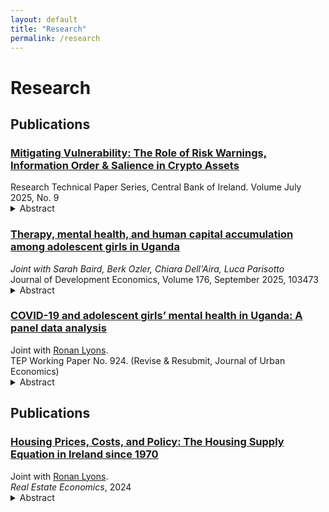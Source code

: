 ```yaml
---
layout: default
title: "Research"
permalink: /research
---
```


# Research

## Publications

<div class="pub-list">


<div class="pub-item">
  <h3 class="pub-title">
    <a href="https://www.centralbank.ie/docs/default-source/publications/research-technical-papers/mitigating-vulnerability-role-of-risk-warnings-information-order-salience-in-crypto-assets.pdf?sfvrsn=f70e691a_9" target="_blank" rel="noopener">
      Mitigating Vulnerability: The Role of Risk Warnings, Information Order & Salience in Crypto Assets
    </a>
  </h3>
  <div class="pub-meta">
    Research Technical Paper Series, Central Bank of Ireland. Volume July 2025, No. 9
  </div>
  <details class="abstract">
    <summary>Abstract</summary>
    <p>
      The growing popularity of crypto assets has driven increased engagement, often
fuelled by promotional content that highlights past returns while downplaying risks.
This paper evaluates the effectiveness of behaviourally informed risk warnings in
such a setting. Using an online randomized controlled trial, participants viewed simulated investment promotions for two financial products: stocks and crypto assets.
Treatments combined behaviorally informed risk warnings with past return information, the same information but with returns shown before warnings, or risk warnings
paired with price volatility cues. The first treatment significantly improved risk comprehension and perception by 5% and 4%. These effects are further magnified by
the order in which information is presented and by increasing the salience of risk
information. Showing risk warnings after potential returns increases risk comprehension by 12% and risk perception by 6%, suggesting evidence in favor of recency
bias. Similarly, showing risk warnings and price volatility cues improves risk comprehension by 10% and risk perception by 7%, reflecting the effect of heightened risk
salience. These effects are driven by at-risk investors, defined as individuals who
follow crypto market updates on social media but have not yet invested in crypto
assets. In line with prior evidence, we find no effect among those who have previously invested in crypto assets, likely because their decisions are shaped more by
past investment outcomes than by ex-ante warnings.

    </p>
  </details>
</div>


<div class="pub-item">
  <h3 class="pub-title">
    <a href="https://www.sciencedirect.com/science/article/abs/pii/S0304387825000240" rel="noopener">
      Therapy, mental health, and human capital accumulation among adolescent girls in Uganda
    </a>
  </h3>
  <div class="pub-meta">
    <em>Joint with Sarah Baird, Berk Ozler, Chiara Dell'Aira, Luca Parisotto </em></a><br>
    Journal of Development Economics, Volume 176, September 2025, 103473
  </div>
  <details class="abstract">
    <summary>Abstract</summary>
    <p>
      Using a cluster-randomized controlled trial, this study evaluates the impact of group-based interpersonal therapy (IPT-G) on mental health and human capital accumulation among adolescent girls in Uganda who were at risk of moderate to severe depression at baseline. The study was designed to test whether lay provider-led IPT-G for adolescents could be effectively implemented using modest resources in a low-income country. It also tested whether a lump-sum cash transfer offered at the end of therapy provided any additional benefit. The therapy intervention alone increased the share of individuals with no depression by 5.4 percentage points (from 18.4% in the control group) 12 months after therapy, but these effects dissipated by the 30-month follow-up. Similarly, small positive effects on human capital accumulation at 12 months were not sustained at 30 months. Surprisingly, the marginal effect of offering cash transfers to IPT-G beneficiaries was large and negative on their mental health, persisting two years after baseline. The paper provides suggestive evidence that the adolescents were frustrated by their inability to use the cash towards their own goals because of the need to divert funds towards the essential needs of their families during the COVID-19 pandemic.
    </p>
  </details>
</div>










<div class="pub-item">
  <h3 class="pub-title">
    <a href="https://online.ucpress.edu/agh/article/2/1/1798880/196895" target="_blank" rel="noopener">
      COVID-19 and adolescent girls’ mental health in Uganda: A panel data analysis
    </a>
  </h3>
  <div class="pub-meta">
    Joint with <a href="https://www.ronanlyons.com" target="_blank" rel="noopener">Ronan Lyons</a>.<br>
    TEP Working Paper No. 924. (Revise & Resubmit, Journal of Urban Economics)
  </div>
  <details class="abstract">
    <summary>Abstract</summary>
    <p>
      Short abstract text here.
    </p>
  </details>
</div>

</div>

## Publications

<div class="pub-list">

<div class="pub-item">
  <h3 class="pub-title">
    <a href="https://example.com/real-estate-econ-2024.pdf" target="_blank" rel="noopener">
      Housing Prices, Costs, and Policy: The Housing Supply Equation in Ireland since 1970
    </a>
  </h3>
  <div class="pub-meta">
    Joint with <a href="https://www.ronanlyons.com" target="_blank" rel="noopener">Ronan Lyons</a>.<br>
    <em>Real Estate Economics</em>, 2024
  </div>
  <details class="abstract">
    <summary>Abstract</summary>
    <p>
      One–two paragraph abstract goes here.
    </p>
  </details>
</div>

</div>
